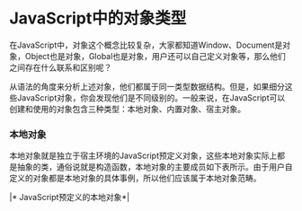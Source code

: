# JavaScript中的对象类型
在JavaScript中，对象这个概念比较复杂，大家都知道Window、Document是对象，Object也是对象，Global也是对象，用户还可以自己定义对象等，那么他们之间存在什么联系和区别呢？

从语法的角度来分析上述对象，他们都属于同一类型数据结构。但是，如果细分这些JavaScript对象，你会发现他们是不同级别的。一般来说，在JavaScript可以创建和使用的对象包含三种类型：本地对象、内置对象、宿主对象。

### 本地对象
本地对象就是独立于宿主环境的JavaScript预定义对象，这些本地对象实际上都是抽象的类，通俗说就是构造函数，本地对象的主要成员如下表所示。由于用户自定义的对象都是本地对象的具体事例，所以他们应该属于本地对象范畴。

|* JavaScript预定义的本地对象*|
